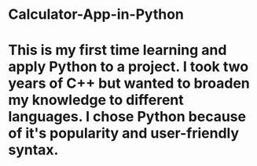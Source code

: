 # Calculator-App-in-Python
# This is my first time learning and apply Python to a project. I took two years of C++ but wanted to broaden my knowledge to different languages. I chose Python because of it's popularity and user-friendly syntax.

